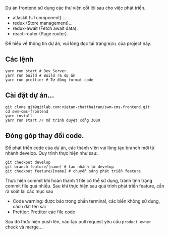 Dự án frontend sử dụng các thư viện cốt lõi sau cho việc phát triển.

* atlaskit (UI component)......
* redux (Store management)...
* redux-await (Fetch await data).
* react-router (Page router).

Để hiểu về thông tin dự án, vui lòng đọc tại trang `Wiki` của project này.

## Các lệnh
```
yarn run start # Dev Server.
yarn run build # Build ra dự án
yarn run prettier # Tự động format code
```

## Cài đặt dự án...

```
git clone git@gitlab.com:vietan-chatthairan/swm-cms-frontend.git
cd swm-cms-frontend
yarn install
yarn run start // mở trình duyệt cổng 3000
```

## Đóng góp thay đổi code.
Để phát triển code của dự án, các thành viên vui lòng tạo branch mới từ nhánh develop.
Quy trình thực hiện như sau:.
```
git checkout develop
git branch feature/[name] # tạo nhánh từ develop
git checkout feature/[name] # chuyển sáng phát triển feature
```

Thực hiện commit khi hoàn thành 1 file có thể sử dụng, tránh tình trạng commit file quá nhiều.
Sau khi thực hiện sau quá trình phát triển feature, cần rà soát lại các mục sau

* Code warning: được báo trong phần terminal, các biến không sử dụng, cách đặt tên sai
* Prettier: Prettiter các file code

Sau đó thưc hiện push lên, vào tạo pull request yêu cầu `product owner` check và merge....